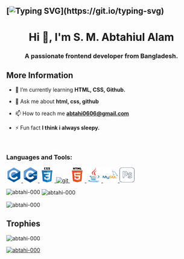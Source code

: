 ## [![Typing SVG](https://readme-typing-svg.herokuapp.com?color=%23000000&size=40&lines=About+me;)](https://git.io/typing-svg)
<h1 align="center">Hi 👋, I'm S. M. Abtahiul Alam</h1>
<h3 align="center">A passionate frontend developer from Bangladesh.</h3>

## More Information
- 🌱 I’m currently learning **HTML, CSS, Github.**

- 💬 Ask me about **html, css, github**

- 📫 How to reach me **abtahi0606@gmail.com**

- ⚡ Fun fact **I think i always sleepy.**

<br>

<h3 align="left">Languages and Tools:</h3>
<p align="left"> <a href="https://www.cprogramming.com/" target="_blank" rel="noreferrer"> <img src="https://raw.githubusercontent.com/devicons/devicon/master/icons/c/c-original.svg" alt="c" width="40" height="40"/> </a> <a href="https://www.w3schools.com/cpp/" target="_blank" rel="noreferrer"> <img src="https://raw.githubusercontent.com/devicons/devicon/master/icons/cplusplus/cplusplus-original.svg" alt="cplusplus" width="40" height="40"/> </a> <a href="https://www.w3schools.com/css/" target="_blank" rel="noreferrer"> <img src="https://raw.githubusercontent.com/devicons/devicon/master/icons/css3/css3-original-wordmark.svg" alt="css3" width="40" height="40"/> </a> <a href="https://git-scm.com/" target="_blank" rel="noreferrer"> <img src="https://www.vectorlogo.zone/logos/git-scm/git-scm-icon.svg" alt="git" width="40" height="40"/> </a> <a href="https://www.w3.org/html/" target="_blank" rel="noreferrer"> <img src="https://raw.githubusercontent.com/devicons/devicon/master/icons/html5/html5-original-wordmark.svg" alt="html5" width="40" height="40"/> </a> <a href="https://www.java.com" target="_blank" rel="noreferrer"> <img src="https://raw.githubusercontent.com/devicons/devicon/master/icons/java/java-original.svg" alt="java" width="40" height="40"/> </a> <a href="https://www.mysql.com/" target="_blank" rel="noreferrer"> <img src="https://raw.githubusercontent.com/devicons/devicon/master/icons/mysql/mysql-original-wordmark.svg" alt="mysql" width="40" height="40"/> </a> <a href="https://www.photoshop.com/en" target="_blank" rel="noreferrer"> <img src="https://raw.githubusercontent.com/devicons/devicon/master/icons/photoshop/photoshop-line.svg" alt="photoshop" width="40" height="40"/> </a> </p>

<p><img align="left" src="https://github-readme-stats.vercel.app/api/top-langs?username=abtahi-000&show_icons=true&locale=en&layout=compact" alt="abtahi-000" /></p>

<p>&nbsp;<img align="center" src="https://github-readme-stats.vercel.app/api?username=abtahi-000&show_icons=true&locale=en" alt="abtahi-000" /></p>

<p><img align="center" src="https://github-readme-streak-stats.herokuapp.com/?user=abtahi-000&" alt="abtahi-000" /></p>


## Trophies
<p align="left"> <img src="https://komarev.com/ghpvc/?username=abtahi-000&label=Profile%20views&color=0e75b6&style=flat" alt="abtahi-000" /> </p>

<p align="left"> <a href="https://github.com/ryo-ma/github-profile-trophy"><img src="https://github-profile-trophy.vercel.app/?username=abtahi-000" alt="abtahi-000" /></a> </p>
